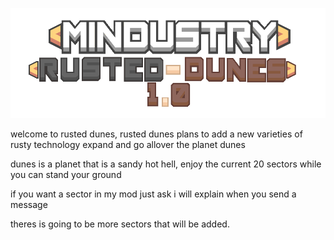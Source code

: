 ![logo](https://github.com/New-guys5634/rusted-dunes/blob/064d18f6aa60eba612f06b357d34a4389f52640e/sprites-override/ui/logo.png)

welcome to rusted dunes, rusted dunes plans to add a new varieties of rusty technology expand and go allover the planet dunes

dunes is a planet that is a sandy hot hell, enjoy the current 20 sectors while you can stand your ground

if you want a sector in my mod just ask i will explain when you send a message

theres is going to be more sectors that will be added.
